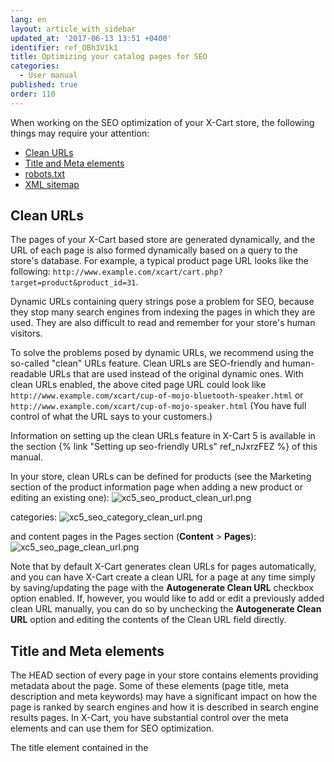 ```yaml
---
lang: en
layout: article_with_sidebar
updated_at: '2017-06-13 13:51 +0400'
identifier: ref_OBh3V1k1
title: Optimizing your catalog pages for SEO
categories:
  - User manual
published: true
order: 110
---
```

When working on the SEO optimization of your X-Cart store, the following things may require your attention:

   *   [Clean URLs](#clean-urls)
   *   [Title and Meta elements](#title-end-meta-elements)
   *   [robots.txt](#robotstxt)
   *   [XML sitemap](#xml-sitemap)

## Clean URLs

The pages of your X-Cart based store are generated dynamically, and the URL of each page is also formed dynamically based on a query to the store's database. For example, a typical product page URL looks like the following: ``http://www.example.com/xcart/cart.php?target=product&product_id=31``.

Dynamic URLs containing query strings pose a problem for SEO, because they stop many search engines from indexing the pages in which they are used. They are also difficult to read and remember for your store's human visitors.

To solve the problems posed by dynamic URLs, we recommend using the so-called "clean" URLs feature. Clean URLs are SEO-friendly and human-readable URLs that are used instead of the original dynamic ones. With clean URLs enabled, the above cited page URL could look like ``http://www.example.com/xcart/cup-of-mojo-bluetooth-speaker.html`` or  ``http://www.example.com/xcart/cup-of-mojo-speaker.html`` (You have full control of what the URL says to your customers.)

Information on setting up the clean URLs feature in X-Cart 5 is available in the section {% link "Setting up seo-friendly URLs" ref_nJxrzFEZ %} of this manual.

In your store, clean URLs can be defined for products (see the Marketing section of the product information page when adding a new product or editing an existing one):
   ![xc5_seo_product_clean_url.png]({{site.baseurl}}/attachments/ref_OBh3V1k1/xc5_seo_product_clean_url.png)

categories:
   ![xc5_seo_category_clean_url.png]({{site.baseurl}}/attachments/ref_OBh3V1k1/xc5_seo_category_clean_url.png)

and content pages in the Pages section (**Content** > **Pages**):
   ![xc5_seo_page_clean_url.png]({{site.baseurl}}/attachments/ref_OBh3V1k1/xc5_seo_page_clean_url.png)

Note that by default X-Cart generates clean URLs for pages automatically, and you can have X-Cart create a clean URL for a page at any time simply by saving/updating the page with the **Autogenerate Clean URL** checkbox option enabled. 
If, however, you would like to add or edit a previously added clean URL manually, you can do so by unchecking the **Autogenerate Clean URL** option and editing the contents of the Clean URL field directly.

## Title and Meta elements
The HEAD section of every page in your store contains elements providing metadata about the page. Some of these elements (page title, meta description and meta keywords) may have a significant impact on how the page is ranked by search engines and how it is described in search engine results pages. In X-Cart, you have substantial control over the meta elements and can use them for SEO optimization.

The title element contained in the <title> tag defines the page title, for example:

``<title>*Your company name* / Catalog</title>``

This element appears in the browser title bar when the page is opened in a web browser; when the page is bookmarked, the title element is also used to describe the page in the bookmarks list.

The title element is important for search engines. The text contained in the title tag of a page is one of the most important factors that determine how the page is ranked. In addition to that, in all major search engines, the text of the title element is displayed as the title of the page in the search results.

X-Cart provides some controls allowing the store administrator to adjust the title element.

First, on the SEO settings page (**Store setup** > **SEO settings**), you can access the sections to set the default site title and the title for the site's home page:

   ![xc5_seo_title.png]({{site.baseurl}}/attachments/ref_OBh3V1k1/xc5_seo_title.png)

Further below on the same page there is also a set of controls that enable you to set the format of complex page titles:

   ![xc5_seo_page_title_format.png]({{site.baseurl}}/attachments/ref_OBh3V1k1/xc5_seo_page_title_format.png)

On the pages of products and categories, as well as on the content pages in the Pages section (**Content** > **Pages**), you can find the fields to set the page title (or rather the object name part of the page title):

   *  the Product page title field on the product page:
   ![xc5_seo_product_page_title.png]({{site.baseurl}}/attachments/ref_OBh3V1k1/xc5_seo_product_page_title.png)

   *  the Category page title field on the category page:
   ![xc5_seo_category_page_title.png]({{site.baseurl}}/attachments/ref_OBh3V1k1/xc5_seo_category_page_title.png)

   * the Content page title field on a content page:
   ![xc5_seo_content_page_title.png]({{site.baseurl}}/attachments/ref_OBh3V1k1/xc5_seo_content_page_title.png)

The meta description tag provides a brief summary of a page's content; for example:

``<meta name="description" content="Welcome to X-Cart Demo Store!It illustrates operation and features of X-Cart - all-in-one eCommerce solution for swift and easy launch of a professional online store. Orders placed here cannot be fulfilled as all the sample products listed in this store are for demonstration and testing purposes only.">``

The description is the text that goes between the quotation marks after the "content=" portion of the tag.
This tag comes in handy for SEO because it allows you to influence the description of your store's pages in the web crawlers that support this tag. Different crawlers use this tag differently, but you should expect that if the meta description of your page is deemed relevant by a web crawler, at least a portion of it will be displayed as the description of the page in the search results. If this description is enticing enough, you may get more targeted traffic to your site.

The meta keywords tag is another meta tag that has some significance for SEO. It allows you to provide relevant keywords for your pages; for example:

<meta name="keywords" content="shop, shopping cart, web store, gift certificates, wish list, top sellers" />

Today, very few search engines rely on this tag for information about a page. However, you can still try to use this tag to reinforce the terms you think a page is important for.

In X-Cart, a meta description and keywords tags can be defined for every page of the store site.

On the SEO settings page (**Store setup** > **SEO settings**), you can access the sections for setting the default site meta description and keywords, as well as the meta description and keywords for the site's home page:
   ![xc5_seo_meta_seo_settings.png]({{site.baseurl}}/attachments/ref_OBh3V1k1/xc5_seo_meta_seo_settings.png)

On the pages of products and categories, as well as on the content pages in the Pages section (**Content** > **Pages**), you can find the fields to set the meta description and meta keywords for the respective pages:

   *  on the product page:
   ![xc5_seo_product_meta.png]({{site.baseurl}}/attachments/ref_OBh3V1k1/xc5_seo_product_meta.png)

   *  on the category page:
   ![xc5_seo_category_meta.png]({{site.baseurl}}/attachments/ref_OBh3V1k1/xc5_seo_category_meta.png)

   * on the content page:
   ![xc5_seo_content_page_meta.png]({{site.baseurl}}/attachments/ref_OBh3V1k1/xc5_seo_content_page_meta.png)

## robots.txt 
Another thing to consider when dealing with the SEO optimization of your X-Cart store is the file robots.txt.

The file robots.txt is used to give instructions about the site to web robots, and its primary function is to block web robots from accessing the pages of your site that do not need to be indexed by search engines. Your X-Cart store comes bundled with a robots.txt file that should be good for any store installed in the root (top-level directory) of your domain. If, however, your X-Cart store is installed in a subdirectory off the domain root, you will need to take a few additional steps to ensure that the robots.txt file for your store actually works (see further below for instructions). 

Simply put, when a robot looks for the file robots.txt, it strips the path component from the URL (everything from the first single slash), and puts "robots.txt" in its place. For example, on ``www.example.com``, the robots will expect to find the robots.txt file at ``www.example.com/robots.txt``. If your store's address is ``www.example.com``, your store's robots.txt file can be found exactly at that location, which means it can be accessed by web robots ok, and nothing needs to be done. However, if your X-Cart store is installed, for example, at ``www.example.com/shop``, the location of the file robots.txt is ``www.example.com/shop/robots.txt``. That is not ok and needs to be fixed. 

So, if your store is installed in a subdirectory, you will need to move the file robots.txt to the level of your domain root, or - if there is already another robots.txt file at that level - to copy the instructions from the robots.txt file in your X-Cart store directory to the robots.txt at the domain root. In both the cases, you will also need to adjust the paths in the robots.txt file at the domain root level. For example, after moving from ``www.example.com/shop/robots.txt`` to ``www.example.com/robots.txt``, the directive ``Disallow: /Includes/`` should be replaced by ``Disallow: /shop/Includes/``. The same should be done for any of the paths mentioned in robots.txt.

## XML sitemap
Another thing that should be checked upon when SEO-optimizing your X-Cart store is XML sitemap. XML sitemap is one or more xml files whose purpose is exactly the opposite of robots.txt: your store's XML sitemap informs search engines about the URLs on your store website that are available for crawling. To enable search engines to crawl your website better, we strongly recommend submitting your store's XML sitemap to search engines via the inclusion of the XML sitemap URL into robots.txt or manual submission of the URL directly to your chosen search engine. For more info on the use of XML sitemap, see the section {% link "Submitting your shop to search engines" ref_OqJ2oZTE %} of this manual.

_See also:_

*   [SEO for beginners. Part 1: First Steps in Making Your Store Visible to Search Engines](http://blog.x-cart.com/seo-for-beginners-first-steps-in-making-your-store-visible-to-search-engines.html)
